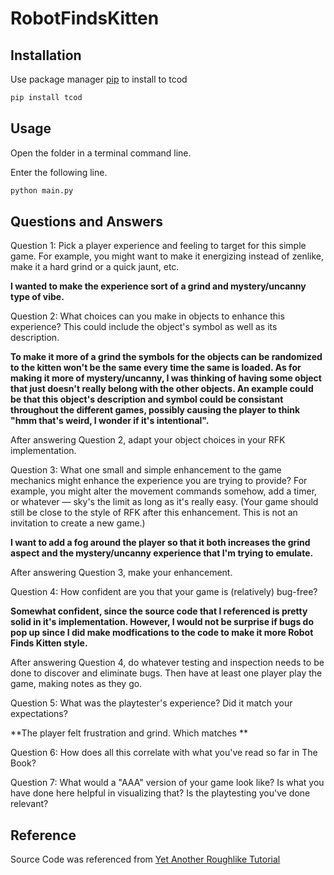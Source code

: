 # RobotFindsKitten

## Installation
Use package manager [pip](https://pip.pypa.io/en/stable/) to install to tcod

```bash
pip install tcod
```

## Usage
Open the folder in a terminal command line.

Enter the following line.

```bash
python main.py
```

## Questions and Answers

Question 1: Pick a player experience and feeling to target for this simple game. For example, you might want to make it energizing instead of zenlike, make it a hard grind or a quick jaunt, etc.

**I wanted to make the experience sort of a grind and mystery/uncanny type of vibe.**

Question 2: What choices can you make in objects to enhance this experience? This could include the object's symbol as well as its description.

**To make it more of a grind the symbols for the objects can be randomized to the kitten won't be the same every time the same is loaded. As for making it more of mystery/uncanny, I was thinking of having some object that just doesn't really belong with the other objects. An example could be that this object's description and symbol could be consistant throughout the different games, possibly causing the player to think "hmm that's weird, I wonder if it's intentional".**

After answering Question 2, adapt your object choices in your RFK implementation.

Question 3: What one small and simple enhancement to the game mechanics might enhance the experience you are trying to provide? For example, you might alter the movement commands somehow, add a timer, or whatever — sky's the limit as long as it's really easy. (Your game should still be close to the style of RFK after this enhancement. This is not an invitation to create a new game.)

**I want to add a fog around the player so that it both increases the grind aspect and the mystery/uncanny experience that I'm trying to emulate.**

After answering Question 3, make your enhancement.

Question 4: How confident are you that your game is (relatively) bug-free?

**Somewhat confident, since the source code that I referenced is pretty solid in it's implementation. However, I would not be surprise if bugs do pop up since I did make modfications to the code to make it more Robot Finds Kitten style.**

After answering Question 4, do whatever testing and inspection needs to be done to discover and eliminate bugs. Then have at least one player play the game, making notes as they go.

Question 5: What was the playtester's experience? Did it match your expectations?

**The player felt frustration and grind. Which matches **

Question 6: How does all this correlate with what you've read so far in The Book?

Question 7: What would a "AAA" version of your game look like? Is what you have done here helpful in visualizing that? Is the playtesting you've done relevant?

## Reference

Source Code was referenced from [Yet Another Roughlike Tutorial](http://rogueliketutorials.com/tutorials/tcod/v2/)